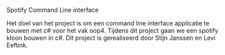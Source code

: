 Spotify Command Line interface

Het doel van het project is om een command line interface applicatie te bouwen met c# voor het vak oop4. Tijdens dit project gaan we een spotify kloon bouwen in c#. Dit project is gerealiseerd door Stijn Janssen en Levi Eeftink.
